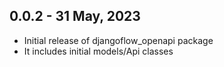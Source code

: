 ## 0.0.2 - 31 May, 2023

- Initial release of djangoflow_openapi package
- It includes initial models/Api classes
